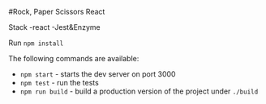 
#Rock, Paper Scissors  React

Stack
-react
-Jest&Enzyme


 Run `npm install` 

The following commands are available:
- `npm start` - starts the dev server on port 3000
- `npm test` - run the tests
- `npm run build` - build a production version of the project under `./build`
